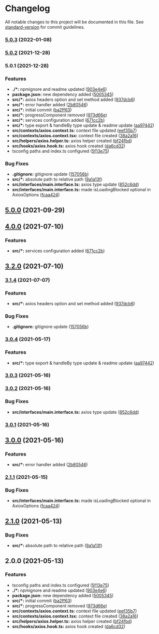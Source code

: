 # Changelog

All notable changes to this project will be documented in this file. See [standard-version](https://github.com/conventional-changelog/standard-version) for commit guidelines.

### [5.0.3](https://github.com/mert-solak/axios-helper/compare/v5.0.2...v5.0.3) (2022-01-08)

### [5.0.2](https://github.com/mert-solak/axios-helper/compare/v5.0.1...v5.0.2) (2021-12-28)

### 5.0.1 (2021-12-28)


### Features

* **./*:** npmignore and readme updated ([903e4e6](https://github.com/mert-solak/axios-helper/commit/903e4e694d916c8b19d59f7c24452b83eebe36b0))
* **package.json:** new dependency added ([5005345](https://github.com/mert-solak/axios-helper/commit/5005345be5a070da927240b688f63b97e7e26926))
* **src/*:** axios headers option and set method added ([937dcb6](https://github.com/mert-solak/axios-helper/commit/937dcb622fffaec55a95cd978a83bf2fbb683f82))
* **src/*:** error handler added ([2b80546](https://github.com/mert-solak/axios-helper/commit/2b80546b4a870a92da4138ecde5cf56657ac94d8))
* **src/*:** initial commit ([ba2ff63](https://github.com/mert-solak/axios-helper/commit/ba2ff63c2114efd688a2f8e72c39564b0c3fdba7))
* **src/*:** progressComponent removed ([973d66e](https://github.com/mert-solak/axios-helper/commit/973d66e8f9f19a8f8c4eb6dd9dc03d71a4c539ad))
* **src/*:** services configuration added ([671cc2b](https://github.com/mert-solak/axios-helper/commit/671cc2b1bad54df829807a04c659336729981cd2))
* **src/*:** type export & handleBy type update & readme update ([aa97442](https://github.com/mert-solak/axios-helper/commit/aa974429f61612f273b007f2c0d4110ab2b00a7f))
* **src/contexts/axios.context.ts:** context file updated ([eef35b7](https://github.com/mert-solak/axios-helper/commit/eef35b7b63c3b79d8faee5ccca9a818899998772))
* **src/contexts/axios.context.tsx:** context file created ([38a2a16](https://github.com/mert-solak/axios-helper/commit/38a2a162316a43e10cc3d8ce9953dcd9e8366dbb))
* **src/helpers/axios.helper.ts:** axios helper created ([bf24fbd](https://github.com/mert-solak/axios-helper/commit/bf24fbd68a165f63761d5e44e0b706d6d0afd100))
* **src/hooks/axios.hook.ts:** axios hook created ([da6cd32](https://github.com/mert-solak/axios-helper/commit/da6cd322911f3176e7f251979d4323b18f224cfc))
* tsconfig paths and index.ts configured ([5f13e75](https://github.com/mert-solak/axios-helper/commit/5f13e758271766ed56f8d86588e94de2c76d5b46))


### Bug Fixes

* **.gitignore:** gitignore update ([157056b](https://github.com/mert-solak/axios-helper/commit/157056b4ea11237b0ca3927b0732b5d4306df24c))
* **src/*:** absolute path to relative path ([9a1a13f](https://github.com/mert-solak/axios-helper/commit/9a1a13fea1d119f5a6fb9aa72845501b3b923819))
* **src/interfaces/main.interface.ts:** axios type update ([852c6dd](https://github.com/mert-solak/axios-helper/commit/852c6ddcc3df5fc99cb06de72610ef5ef03587b4))
* **src/interfaces/main.interface.ts:** made isLoadingBlocked optional in AxiosOptions ([fcaa424](https://github.com/mert-solak/axios-helper/commit/fcaa42455ca95695af7e66b0314bed46c2a6e537))

## [5.0.0](https://github.com/mert-solak/axios-helper/compare/v4.0.0...v5.0.0) (2021-09-29)

## [4.0.0](https://github.com/mert-solak/axios-helper/compare/v3.2.0...v4.0.0) (2021-07-10)


### Features

* **src/*:** services configuration added ([671cc2b](https://github.com/mert-solak/axios-helper/commit/671cc2b1bad54df829807a04c659336729981cd2))

## [3.2.0](https://github.com/mert-solak/axios-helper/compare/v3.1.4...v3.2.0) (2021-07-10)

### [3.1.4](https://github.com/mert-solak/axios-helper/compare/v3.0.4...v3.1.4) (2021-07-07)


### Features

* **src/*:** axios headers option and set method added ([937dcb6](https://github.com/mert-solak/axios-helper/commit/937dcb622fffaec55a95cd978a83bf2fbb683f82))


### Bug Fixes

* **.gitignore:** gitignore update ([157056b](https://github.com/mert-solak/axios-helper/commit/157056b4ea11237b0ca3927b0732b5d4306df24c))

### [3.0.4](https://github.com/mert-solak/axios-helper/compare/v3.0.3...v3.0.4) (2021-05-17)


### Features

* **src/*:** type export & handleBy type update & readme update ([aa97442](https://github.com/mert-solak/axios-helper/commit/aa974429f61612f273b007f2c0d4110ab2b00a7f))

### [3.0.3](https://github.com/mert-solak/axios-helper/compare/v3.0.2...v3.0.3) (2021-05-16)

### [3.0.2](https://github.com/mert-solak/axios-helper/compare/v3.0.1...v3.0.2) (2021-05-16)


### Bug Fixes

* **src/interfaces/main.interface.ts:** axios type update ([852c6dd](https://github.com/mert-solak/axios-helper/commit/852c6ddcc3df5fc99cb06de72610ef5ef03587b4))

### [3.0.1](https://github.com/mert-solak/axios-helper/compare/v3.0.0...v3.0.1) (2021-05-16)

## [3.0.0](https://github.com/mert-solak/axios-helper/compare/v2.1.1...v3.0.0) (2021-05-16)


### Features

* **src/*:** error handler added ([2b80546](https://github.com/mert-solak/axios-helper/commit/2b80546b4a870a92da4138ecde5cf56657ac94d8))

### [2.1.1](https://github.com/mert-solak/axios-helper/compare/v2.1.0...v2.1.1) (2021-05-15)


### Bug Fixes

* **src/interfaces/main.interface.ts:** made isLoadingBlocked optional in AxiosOptions ([fcaa424](https://github.com/mert-solak/axios-helper/commit/fcaa42455ca95695af7e66b0314bed46c2a6e537))

## [2.1.0](https://github.com/mert-solak/axios-helper/compare/v2.0.0...v2.1.0) (2021-05-13)


### Bug Fixes

* **src/*:** absolute path to relative path ([9a1a13f](https://github.com/mert-solak/axios-helper/commit/9a1a13fea1d119f5a6fb9aa72845501b3b923819))

## 2.0.0 (2021-05-13)


### Features

* tsconfig paths and index.ts configured ([5f13e75](https://github.com/mert-solak/axios-helper/commit/5f13e758271766ed56f8d86588e94de2c76d5b46))
* **./*:** npmignore and readme updated ([903e4e6](https://github.com/mert-solak/axios-helper/commit/903e4e694d916c8b19d59f7c24452b83eebe36b0))
* **package.json:** new dependency added ([5005345](https://github.com/mert-solak/axios-helper/commit/5005345be5a070da927240b688f63b97e7e26926))
* **src/*:** initial commit ([ba2ff63](https://github.com/mert-solak/axios-helper/commit/ba2ff63c2114efd688a2f8e72c39564b0c3fdba7))
* **src/*:** progressComponent removed ([973d66e](https://github.com/mert-solak/axios-helper/commit/973d66e8f9f19a8f8c4eb6dd9dc03d71a4c539ad))
* **src/contexts/axios.context.ts:** context file updated ([eef35b7](https://github.com/mert-solak/axios-helper/commit/eef35b7b63c3b79d8faee5ccca9a818899998772))
* **src/contexts/axios.context.tsx:** context file created ([38a2a16](https://github.com/mert-solak/axios-helper/commit/38a2a162316a43e10cc3d8ce9953dcd9e8366dbb))
* **src/helpers/axios.helper.ts:** axios helper created ([bf24fbd](https://github.com/mert-solak/axios-helper/commit/bf24fbd68a165f63761d5e44e0b706d6d0afd100))
* **src/hooks/axios.hook.ts:** axios hook created ([da6cd32](https://github.com/mert-solak/axios-helper/commit/da6cd322911f3176e7f251979d4323b18f224cfc))
